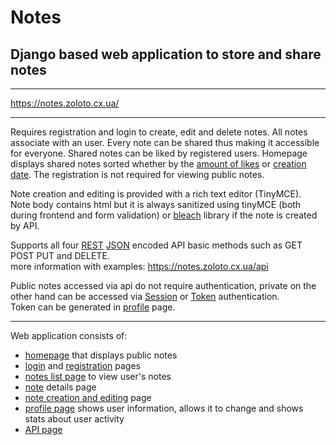 # Notes
## Django based web application to store and share notes
***
https://notes.zoloto.cx.ua/
***

Requires registration and login to create, edit and delete notes.
All notes associate with an user.
Every note can be shared thus making it accessible for everyone.
Shared notes can be liked by registered users.
Homepage displays shared notes sorted whether by the [amount of likes](https://notes.zoloto.cx.ua/) or
 [creation date](https://notes.zoloto.cx.ua/?sort=date). The registration is not required for viewing public notes.

Note creation and editing is provided with a rich text editor (TinyMCE).\
Note body contains html but it is always sanitized using tinyMCE (both during frontend and form validation) or
 [bleach](https://pypi.org/project/bleach/) library if the note is created by API.

Supports all four [REST](https://en.wikipedia.org/wiki/Representational_state_transfer) 
[JSON](https://www.json.org/json-en.html) encoded API basic methods such as GET POST PUT and DELETE.\
more information with examples: https://notes.zoloto.cx.ua/api

Public notes accessed via api do not require authentication, private on the other hand can be accessed via
 [Session](https://www.django-rest-framework.org/api-guide/authentication/#sessionauthentication) or 
[Token](https://www.django-rest-framework.org/api-guide/authentication/#tokenauthentication) authentication.\
Token can be generated in [profile](https://notes.zoloto.cx.ua/profile) page.
***

Web application consists of:
- [homepage](https://notes.zoloto.cx.ua/) that displays public notes  
- [login](https://notes.zoloto.cx.ua/login) and [registration](https://notes.zoloto.cx.ua/register) pages
- [notes list page](https://notes.zoloto.cx.ua/notes) to view user's notes
- [note](https://notes.zoloto.cx.ua/notes/1017) details page
- [note creation and editing](https://notes.zoloto.cx.ua/notes/1017) page
- [profile page](https://notes.zoloto.cx.ua/profile) shows user information, allows it to
 change and shows stats about user activity
- [API page](https://notes.zoloto.cx.ua/api)
